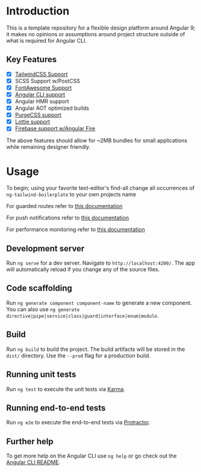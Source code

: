 # Introduction
This is a template repository for a flexible design platform around Angular 9; it makes no opinions or assumptions around project
structure outside of what is required for Angular CLI.

## Key Features
- [x] [TailwindCSS Support](https://tailwindcss.com/)
- [x] SCSS Support w/PostCSS
- [x] [FontAwesome Support](https://fontawesome.com/)
- [x] [Angular CLI support](https://github.com/angular/angular-cli)
- [x] Angular HMR support
- [x] Angular AOT optimized builds
- [x] [PurgeCSS support](https://www.npmjs.com/package/purgecss)
- [x] [Lottie support](https://www.npmjs.com/package/ngx-lottie)
- [x] [Firebase support w/Angular Fire](https://github.com/angular/angularfire)

The above features should allow for ~2MB bundles for small applications while remaining designer friendly.

# Usage
To begin; using your favorite text-editor's find-all change all occurrences of `ng-tailwind-boilerplate` to your own projects name

For guarded routes refer to [this documentation](https://github.com/angular/angularfire/blob/master/docs/auth/router-guards.md)

For push notifications refer to [this documentation](https://github.com/angular/angularfire/blob/master/docs/messaging/messaging.md)

For performance monitoring refer to [this documentation](https://github.com/angular/angularfire/blob/master/docs/performance/getting-started.md)

## Development server

Run `ng serve` for a dev server. Navigate to `http://localhost:4200/`. The app will automatically reload if you change any of the source files.

## Code scaffolding

Run `ng generate component component-name` to generate a new component. You can also use `ng generate directive|pipe|service|class|guard|interface|enum|module`.

## Build

Run `ng build` to build the project. The build artifacts will be stored in the `dist/` directory. Use the `--prod` flag for a production build.

## Running unit tests

Run `ng test` to execute the unit tests via [Karma](https://karma-runner.github.io).

## Running end-to-end tests

Run `ng e2e` to execute the end-to-end tests via [Protractor](http://www.protractortest.org/).

## Further help

To get more help on the Angular CLI use `ng help` or go check out the [Angular CLI README](https://github.com/angular/angular-cli/blob/master/README.md).
